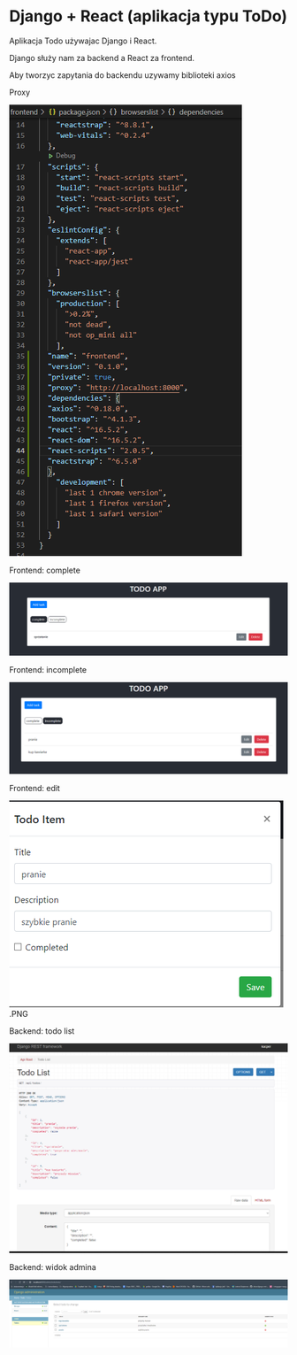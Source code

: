 # Django + React (aplikacja typu ToDo)

Aplikacja Todo używajac Django i React.

Django służy nam za backend a React za frontend.

Aby tworzyc zapytania do backendu uzywamy biblioteki axios

Proxy

![zapytania](https://github.com/Guzik98/aplikacje-internetowe-www-21688-185ic/blob/lab10.2/ss/zapytania.PNG)

Frontend: complete

![1](https://github.com/Guzik98/aplikacje-internetowe-www-21688-185ic/blob/lab10/ss/frontend1.PNG)

Frontend: incomplete

![2](https://github.com/Guzik98/aplikacje-internetowe-www-21688-185ic/blob/lab10/ss/frontend2.PNG)

Frontend: edit

![3](https://github.com/Guzik98/aplikacje-internetowe-www-21688-185ic/blob/lab10.2/ss/edytowanie.PNG).PNG

Backend: todo list

![4](https://github.com/Guzik98/aplikacje-internetowe-www-21688-185ic/blob/lab10/ss/backend1.PNG)

Backend: widok admina

![5](https://github.com/Guzik98/aplikacje-internetowe-www-21688-185ic/blob/lab10/ss/backend2.PNG)


